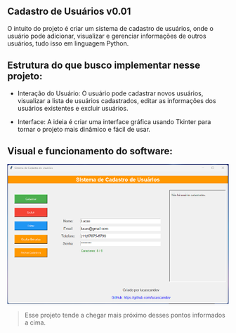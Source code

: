 ## Cadastro de Usuários v0.01

O intuito do projeto é criar um sistema de cadastro de usuários, onde o usuário pode adicionar, visualizar e gerenciar informações de outros usuários, tudo isso em linguagem Python.

## Estrutura do que busco implementar nesse projeto:

- Interação do Usuário:
O usuário pode cadastrar novos usuários, visualizar a lista de usuários cadastrados, editar as informações dos usuários existentes e excluir usuários.

- Interface:
A ideia é criar uma interface gráfica usando Tkinter para tornar o projeto mais dinâmico e fácil de usar.

## Visual e funcionamento do software:

<p align="center">
   <img src="https://github.com/lucascandev/cadastro-de-usuarios/blob/main/assets/cadastro-de-usuarios.png" alt="#01" width="600">
</p>

> Esse projeto tende a chegar mais próximo desses pontos informados a cima.